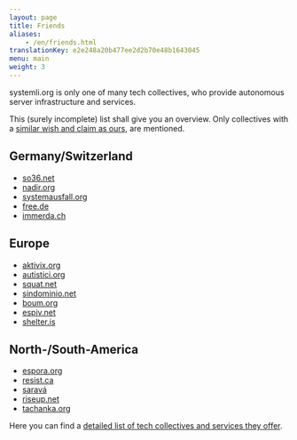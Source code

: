 ```yaml
---
layout: page
title: Friends
aliases:
    - /en/friends.html
translationKey: e2e248a20b477ee2d2b70e48b1643045
menu: main
weight: 3
---
```

systemli.org is only one of many tech collectives, who provide autonomous server infrastructure and services.

This (surely incomplete) list shall give you an overview. Only collectives with a [similar wish and claim as ours](/en/about-us/), are mentioned.

## Germany/Switzerland

* [so36.net](https://so36.net)
* [nadir.org](https://nadir.org)
* [systemausfall.org](https://systemausfall.org/)
* [free.de](https://free.de/)
* [immerda.ch](https://immerda.ch/)

## Europe

* [aktivix.org](https://aktivix.org/)
* [autistici.org](https://autistici.org)
* [squat.net](https://squat.net/)
* [sindominio.net](https://www.sindominio.net/)
* [boum.org](https://boum.org)
* [espiv.net](https://espiv.net/)
* [shelter.is](https://www.shelter.is/)


## North-/South-America

* [espora.org](http://espora.org)
* [resist.ca](https://resist.ca)
* [saravá](https://www.sarava.org/)
* [riseup.net](https://riseup.net/)
* [tachanka.org](https://tachanka.org/)

Here you can find a [detailed list of tech collectives and services they offer](https://help.riseup.net/en/security/resources/radical-servers).
